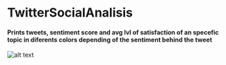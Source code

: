 # TwitterSocialAnalisis
#### Prints tweets, sentiment score and avg lvl of satisfaction of an specefic topic in diferents colors depending of the sentiment behind the tweet
![alt text](http://url/to/https://github.com/rafaOrtega14/TwitterSocialAnalisis/blob/master/sentiment-analisis.png)
